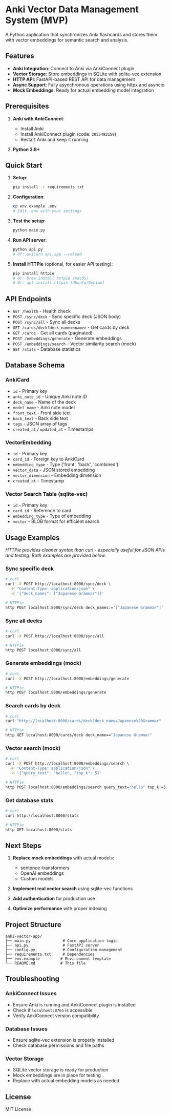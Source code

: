# Anki Vector Data Management System (MVP)

A Python application that synchronizes Anki flashcards and stores them with vector embeddings for semantic search and analysis.

## Features

- **Anki Integration**: Connect to Anki via AnkiConnect plugin
- **Vector Storage**: Store embeddings in SQLite with sqlite-vec extension
- **HTTP API**: FastAPI-based REST API for data management
- **Async Support**: Fully asynchronous operations using httpx and asyncio
- **Mock Embeddings**: Ready for actual embedding model integration

## Prerequisites

1. **Anki with AnkiConnect**:
   - Install Anki
   - Install AnkiConnect plugin (code: `2055492159`)
   - Restart Anki and keep it running

2. **Python 3.8+**

## Quick Start

1. **Setup**:
   ```bash
   pip install -r requirements.txt
   ```

2. **Configuration**:
   ```bash
   cp env.example .env
   # Edit .env with your settings
   ```

3. **Test the setup**:
   ```bash
   python main.py
   ```

4. **Run API server**:
   ```bash
   python api.py
   # Or: uvicorn api:app --reload
   ```

5. **Install HTTPie** (optional, for easier API testing):
   ```bash
   pip install httpie
   # Or: brew install httpie (macOS)
   # Or: apt install httpie (Ubuntu/Debian)
   ```

## API Endpoints

- `GET /health` - Health check
- `POST /sync/deck` - Sync specific deck (JSON body)
- `POST /sync/all` - Sync all decks
- `GET /cards/deck?deck_name=<name>` - Get cards by deck
- `GET /cards` - Get all cards (paginated)
- `POST /embeddings/generate` - Generate embeddings
- `POST /embeddings/search` - Vector similarity search (mock)
- `GET /stats` - Database statistics

## Database Schema

### AnkiCard
- `id` - Primary key
- `anki_note_id` - Unique Anki note ID
- `deck_name` - Name of the deck
- `model_name` - Anki note model
- `front_text` - Front side text
- `back_text` - Back side text
- `tags` - JSON array of tags
- `created_at` / `updated_at` - Timestamps

### VectorEmbedding
- `id` - Primary key
- `card_id` - Foreign key to AnkiCard
- `embedding_type` - Type ('front', 'back', 'combined')
- `vector_data` - JSON stored embedding
- `vector_dimension` - Embedding dimension
- `created_at` - Timestamp

### Vector Search Table (sqlite-vec)
- `id` - Primary key
- `card_id` - Reference to card
- `embedding_type` - Type of embedding
- `vector` - BLOB format for efficient search

## Usage Examples

*HTTPie provides cleaner syntax than curl - especially useful for JSON APIs and testing. Both examples are provided below.*

### Sync specific deck
```bash
# curl
curl -X POST http://localhost:8000/sync/deck \
  -H "Content-Type: application/json" \
  -d '{"deck_names": ["Japanese Grammar"]}'

# HTTPie
http POST localhost:8000/sync/deck deck_names:='["Japanese Grammar"]'
```

### Sync all decks
```bash
# curl
curl -X POST http://localhost:8000/sync/all

# HTTPie  
http POST localhost:8000/sync/all
```

### Generate embeddings (mock)
```bash
# curl
curl -X POST http://localhost:8000/embeddings/generate

# HTTPie
http POST localhost:8000/embeddings/generate
```

### Search cards by deck
```bash
# curl
curl "http://localhost:8000/cards/deck?deck_name=Japanese%20Grammar"

# HTTPie
http GET localhost:8000/cards/deck deck_name=="Japanese Grammar"
```

### Vector search (mock)
```bash
# curl
curl -X POST http://localhost:8000/embeddings/search \
  -H "Content-Type: application/json" \
  -d '{"query_text": "hello", "top_k": 5}'

# HTTPie
http POST localhost:8000/embeddings/search query_text="hello" top_k:=5
```

### Get database stats
```bash
# curl
curl http://localhost:8000/stats

# HTTPie
http GET localhost:8000/stats
```

## Next Steps

1. **Replace mock embeddings** with actual models:
   - sentence-transformers
   - OpenAI embeddings
   - Custom models

2. **Implement real vector search** using sqlite-vec functions

3. **Add authentication** for production use

4. **Optimize performance** with proper indexing

## Project Structure

```
anki-vector-app/
├── main.py              # Core application logic
├── api.py               # FastAPI server
├── config.py            # Configuration management
├── requirements.txt     # Dependencies
├── env.example         # Environment template
└── README.md           # This file
```

## Troubleshooting

### AnkiConnect Issues
- Ensure Anki is running and AnkiConnect plugin is installed
- Check if `localhost:8765` is accessible
- Verify AnkiConnect version compatibility

### Database Issues
- Ensure sqlite-vec extension is properly installed
- Check database permissions and file paths

### Vector Storage
- SQLite vector storage is ready for production
- Mock embeddings are in place for testing
- Replace with actual embedding models as needed

## License

MIT License 
